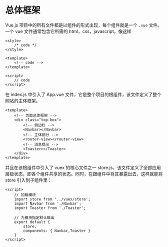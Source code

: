 # 总体框架

Vue.js 项目中的所有文件都是以组件的形式出现，每个组件就是一个 `.vue` 文件。一个 vue 文件通常包含它所需的 html，css，javascript，像这样

```
<style>
    /* code */
</style>

<template>
    <!-- code -->
</template>

<script>
    // code
</script>
```

在 index.js 中引入了 App.vue 文件，它是整个项目的根组件，该文件定义了整个网站的主体框架。

```
<template>
    <!-- 页面总体框架 -->
    <div class="top-box">
        <!-- 侧边栏 -->
        <Navbar></Navbar>
        <!-- 主体部分 -->
        <router-view></router-view>
        <!-- 消息提示 -->
        <Toaster></Toaster>
    </div>
</template>
```

并且在该根组件中引入了 vuex 的核心文件之一 store.js，该文件定义了全部应用层级状态，即各个组件共享的状态。同时，在跟组件中将其暴露出去，这样就能将 store 引入到子组件里：

```
<script>
    // 加载模块
    import store from '../vuex/store';
    import Navbar from './Navbar';
    import Toaster from './Toaster';

    // 为模块指定默认输出
    export default {
        store,
        components: { Navbar,Toaster }
    }
</script>
```

